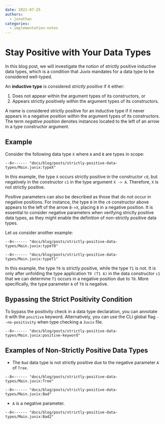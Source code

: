 ```yaml
---
date: 2022-07-25
authors:
  - jonathan
categories:
  - implementation-notes
---
```


# Stay Positive with Your Data Types

In this blog post, we will investigate the notion of strictly positive inductive
data types, which is a condition that Juvix mandates for a data type to be
considered well-typed. 


An **inductive type** is considered *strictly positive* if it either:

1. Does not appear within the argument types of its constructors, or
2. Appears strictly positively within the argument types of its constructors.

A name is considered strictly positive for an inductive type if it never appears
in a negative position within the argument types of its constructors. The term
*negative position* denotes instances located to the left of an arrow in a type
constructor argument.

## Example

Consider the following data type `X` where `A` and `B` are types in scope:

```juvix
--8<------ "docs/blog/posts/strictly-positive-data-types/Main.juvix:typeX"
```

In this example, the type `X` occurs strictly positive in the constructor `c0`,
but negatively in the constructor `c1` in the type argument `X -> A`. Therefore,
`X` is not strictly positive.

Positive parameters can also be described as those that do not occur in negative
positions. For instance, the type `B` in the `c0` constructor above appears to
the left of the arrow `B->X`, placing `B` in a negative position. It is
essential to consider negative parameters when verifying strictly positive data
types, as they might enable the definition of non-strictly positive data types.

Let us consider another example:

```juvix
--8<------ "docs/blog/posts/strictly-positive-data-types/Main.juvix:typeT0"
```

```juvix
--8<------ "docs/blog/posts/strictly-positive-data-types/Main.juvix:typeT1"
```

In this example, the type `T0` is strictly positive, while the type `T1` is not.
It is only after unfolding the type application `T0 (T1 A)` in the data
constructor `c1` that we can determine `T1` occurs in a negative position due to
`T0`. More specifically, the type parameter `A` of `T0` is negative.

## Bypassing the Strict Positivity Condition

To bypass the positivity check in a data type declaration, you can annotate it
with the `positive` keyword. Alternatively, you can use the CLI global flag
`--no-positivity` when type checking a `Juvix` file.

```juvix
--8<------ "docs/blog/posts/strictly-positive-data-types/Main.juvix:positive-keyword"
```

## Examples of Non-Strictly Positive Data Types

- The `Bad` data type is not strictly positive due to the negative parameter `A`
  of `Tree`.

```juvix
--8<------ "docs/blog/posts/strictly-positive-data-types/Main.juvix:Tree"
```

```juvix
--8<------ "docs/blog/posts/strictly-positive-data-types/Main.juvix:Bad"
```

- `A` is a negative parameter.

```juvix
--8<------ "docs/blog/posts/strictly-positive-data-types/Main.juvix:Bad2"
```
